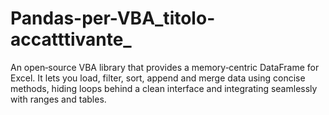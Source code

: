 # Pandas-per-VBA_titolo-accatttivante_
An open‑source VBA library that provides a memory‑centric DataFrame for Excel. It lets you load, filter, sort, append and merge data using concise methods, hiding loops behind a clean interface and integrating seamlessly with ranges and tables.
